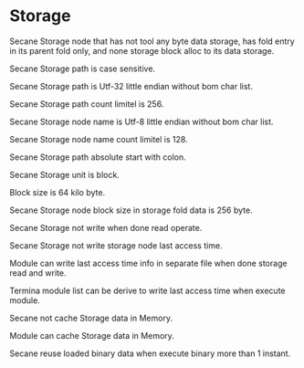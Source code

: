 # Storage

Secane Storage node that has not tool any byte data storage, 
has fold entry in its parent fold only, and none storage block alloc to its data storage.

Secane Storage path is case sensitive.

Secane Storage path is Utf-32 little endian without bom char list.

Secane Storage path count limitel is 256.

Secane Storage node name is Utf-8 little endian without bom char list.

Secane Storage node name count limitel is 128.

Secane Storage path absolute start with colon.

Secane Storage unit is block.

Block size is 64 kilo byte.

Secane Storage node block size in storage fold data is 256 byte.

Secane Storage not write when done read operate.

Secane Storage not write storage node last access time.

Module can write last access time info in separate file when done storage read and write.

Termina module list can be derive to write last access time when execute module.

Secane not cache Storage data in Memory.

Module can cache Storage data in Memory.

Secane reuse loaded binary data when execute binary more than 1 instant.
